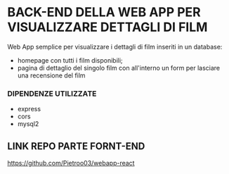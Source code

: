 # BACK-END DELLA WEB APP PER VISUALIZZARE DETTAGLI DI FILM

Web App semplice per visualizzare i dettagli di film inseriti in un database:
- homepage con tutti i film disponibili;
- pagina di dettaglio del singolo film con all'interno un form per lasciare una recensione del film

### DIPENDENZE UTILIZZATE

- express
- cors
- mysql2

## LINK REPO PARTE FORNT-END

https://github.com/Pietroo03/webapp-react
